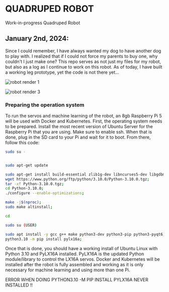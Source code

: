 # QUADRUPED ROBOT
Work-in-progress Quadruped Robot

## January 2nd, 2024:

Since I could remember, I have always wanted my dog to have another dog to play with. I realized that if I could not force my parents to buy one, why couldn't I just make one? This repo serves as not just my files for my robot, but also as a log as I continue to work on this robot. As of today, I have built a working leg prototype, yet the code is not there yet...

![robot render 1](https://github.com/nicckko/quadruped-dog/assets/109701332/6ae72708-bed5-4252-bbf3-ab66df5ebeb8)

![robot render 3](https://github.com/nicckko/quadruped-dog/assets/109701332/3b947949-547d-4c1e-ae6e-3f22a45aac66)

### Preparing the operation system

To run the servos and machine learning of the robot, an 8gb Raspberry Pi 5 will be used with Docker and Kubernetes. First, the operating system needs to be prepared. Install the most recent version of Ubuntu Server for the Raspberry Pi that you are using. Make sure to enable ssh. When that is done, plug in the SD card to your Pi and wait for it to boot. From there, follow this code:

``` bash
sudo su -


sudo apt-get update

sudo apt-get install build-essential zlib1g-dev libncurses5-dev libgdbm-dev libnss3-dev libssl-dev libreadline-dev libffi-dev libsqlite3-dev wget libbz2-dev;
wget https://www.python.org/ftp/python/3.10.0/Python-3.10.0.tgz;
tar -xf Python-3.10.0.tgz;
cd Python-3.10.0;
./configure --enable-optimizations;

make -j$(nproc);
sudo make altinstall;

cd

sudo su (USER)

sudo apt install -y gcc g++ make python3-dev python3-pip python3-pyqt6;
python3.10 -m pip install pylx16a;
```

Once that is done, you should have a working install of Ubuntu Linux with Python 3.10 and PyLX16A installed. PyLX16A is the updated Python module/library to control the LX16A servos. Docker and Kubernetes will be installed after the robot is fully assembled and working as it is only necessary for machine learning and using more than one Pi.

ERROR WHEN DOING PYTHON3.10 -M PIP INSTALL PYLX16A NEVER INSTALLED !!
